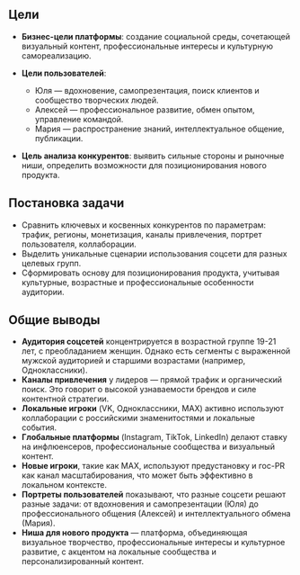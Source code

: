 ## Цели

- **Бизнес-цели платформы**: создание социальной среды, сочетающей визуальный контент, профессиональные интересы и культурную самореализацию.
- **Цели пользователей**:
  - Юля — вдохновение, самопрезентация, поиск клиентов и сообщество творческих людей.
  - Алексей — профессиональное развитие, обмен опытом, управление командой.
  - Мария — распространение знаний, интеллектуальное общение, публикации.

- **Цель анализа конкурентов**: выявить сильные стороны и рыночные ниши, определить возможности для позиционирования нового продукта.

## Постановка задачи

- Сравнить ключевых и косвенных конкурентов по параметрам: трафик, регионы, монетизация, каналы привлечения, портрет пользователя, коллаборации.
- Выделить уникальные сценарии использования соцсети для разных целевых групп.
- Сформировать основу для позиционирования продукта, учитывая культурные, возрастные и профессиональные особенности аудитории.

## Общие выводы

- **Аудитория соцсетей** концентрируется в возрастной группе 19-21 лет, с преобладанием женщин. Однако есть сегменты с выраженной мужской аудиторией и старшими возрастами (например, Одноклассники).
- **Каналы привлечения** у лидеров — прямой трафик и органический поиск. Это говорит о высокой узнаваемости брендов и силе контентной стратегии.
- **Локальные игроки** (VK, Одноклассники, МАХ) активно используют коллаборации с российскими знаменитостями и локальные события.
- **Глобальные платформы** (Instagram, TikTok, LinkedIn) делают ставку на инфлюенсеров, профессиональные сообщества и визуальный контент.
- **Новые игроки**, такие как МАХ, используют предустановку и гос-PR как канал масштабирования, что может быть эффективно в локальном контексте.
- **Портреты пользователей** показывают, что разные соцсети решают разные задачи: от вдохновения и самопрезентации (Юля) до профессионального общения (Алексей) и интеллектуального обмена (Мария).
- **Ниша для нового продукта** — платформа, объединяющая визуальное творчество, профессиональные интересы и культурное развитие, с акцентом на локальные сообщества и персонализированный контент.

